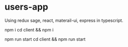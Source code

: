 # users-app
Using redux sage, react, materail-ui, express in typescript.

npm i
cd client && npm i

npm run start
cd client && npm run start
